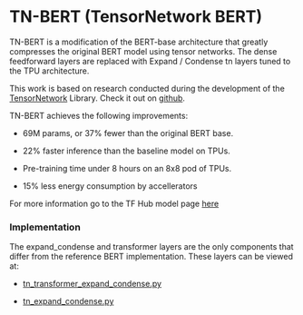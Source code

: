 # TN-BERT (TensorNetwork BERT)

TN-BERT is a modification of the BERT-base architecture that greatly compresses
the original BERT model using tensor networks. The dense feedforward layers are
replaced with Expand / Condense tn layers tuned to the TPU architecture.

This work is based on research conducted during the development of the
[TensorNetwork](https://arxiv.org/abs/1905.01330) Library. Check it out on
[github](https://github.com/google/TensorNetwork).

TN-BERT achieves the following improvements:

*   69M params, or 37% fewer than the original BERT base.

*   22% faster inference than the baseline model on TPUs.

*   Pre-training time under 8 hours on an 8x8 pod of TPUs.

*   15% less energy consumption by accellerators

For more information go to the TF Hub model page
[here](https://tfhub.dev/google/tn_bert/1)

### Implementation

The expand_condense and transformer layers are the only components that differ
from the reference BERT implementation. These layers can be viewed at:

* [tn_transformer_expand_condense.py](https://github.com/tensorflow/models/blob/master/official/nlp/modeling/layers/tn_transformer_expand_condense.py)

* [tn_expand_condense.py](https://github.com/tensorflow/models/blob/master/official/nlp/modeling/layers/tn_expand_condense.py)

